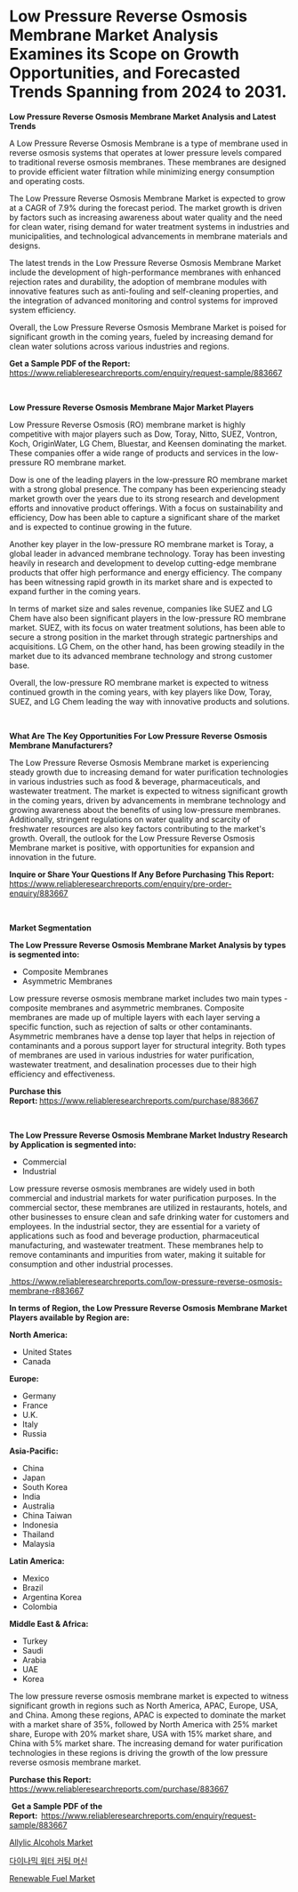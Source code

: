 <p><h1>Low Pressure Reverse Osmosis Membrane Market Analysis Examines its Scope on Growth Opportunities, and Forecasted Trends Spanning from 2024 to 2031.</h1></p><p><strong>Low Pressure Reverse Osmosis Membrane Market Analysis and Latest Trends</strong></p>
<p><p>A Low Pressure Reverse Osmosis Membrane is a type of membrane used in reverse osmosis systems that operates at lower pressure levels compared to traditional reverse osmosis membranes. These membranes are designed to provide efficient water filtration while minimizing energy consumption and operating costs.</p><p>The Low Pressure Reverse Osmosis Membrane Market is expected to grow at a CAGR of 7.9% during the forecast period. The market growth is driven by factors such as increasing awareness about water quality and the need for clean water, rising demand for water treatment systems in industries and municipalities, and technological advancements in membrane materials and designs.</p><p>The latest trends in the Low Pressure Reverse Osmosis Membrane Market include the development of high-performance membranes with enhanced rejection rates and durability, the adoption of membrane modules with innovative features such as anti-fouling and self-cleaning properties, and the integration of advanced monitoring and control systems for improved system efficiency.</p><p>Overall, the Low Pressure Reverse Osmosis Membrane Market is poised for significant growth in the coming years, fueled by increasing demand for clean water solutions across various industries and regions.</p></p>
<p><strong>Get a Sample PDF of the Report:&nbsp;</strong> <a href="https://www.reliableresearchreports.com/enquiry/request-sample/883667">https://www.reliableresearchreports.com/enquiry/request-sample/883667</a></p>
<p>&nbsp;</p>
<p><strong>Low Pressure Reverse Osmosis Membrane Major Market Players</strong></p>
<p><p>Low Pressure Reverse Osmosis (RO) membrane market is highly competitive with major players such as Dow, Toray, Nitto, SUEZ, Vontron, Koch, OriginWater, LG Chem, Bluestar, and Keensen dominating the market. These companies offer a wide range of products and services in the low-pressure RO membrane market.</p><p>Dow is one of the leading players in the low-pressure RO membrane market with a strong global presence. The company has been experiencing steady market growth over the years due to its strong research and development efforts and innovative product offerings. With a focus on sustainability and efficiency, Dow has been able to capture a significant share of the market and is expected to continue growing in the future.</p><p>Another key player in the low-pressure RO membrane market is Toray, a global leader in advanced membrane technology. Toray has been investing heavily in research and development to develop cutting-edge membrane products that offer high performance and energy efficiency. The company has been witnessing rapid growth in its market share and is expected to expand further in the coming years.</p><p>In terms of market size and sales revenue, companies like SUEZ and LG Chem have also been significant players in the low-pressure RO membrane market. SUEZ, with its focus on water treatment solutions, has been able to secure a strong position in the market through strategic partnerships and acquisitions. LG Chem, on the other hand, has been growing steadily in the market due to its advanced membrane technology and strong customer base.</p><p>Overall, the low-pressure RO membrane market is expected to witness continued growth in the coming years, with key players like Dow, Toray, SUEZ, and LG Chem leading the way with innovative products and solutions.</p></p>
<p>&nbsp;</p>
<p><strong>What Are The Key Opportunities For Low Pressure Reverse Osmosis Membrane Manufacturers?</strong></p>
<p><p>The Low Pressure Reverse Osmosis Membrane market is experiencing steady growth due to increasing demand for water purification technologies in various industries such as food & beverage, pharmaceuticals, and wastewater treatment. The market is expected to witness significant growth in the coming years, driven by advancements in membrane technology and growing awareness about the benefits of using low-pressure membranes. Additionally, stringent regulations on water quality and scarcity of freshwater resources are also key factors contributing to the market's growth. Overall, the outlook for the Low Pressure Reverse Osmosis Membrane market is positive, with opportunities for expansion and innovation in the future.</p></p>
<p><strong>Inquire or Share Your Questions If Any Before Purchasing This Report:</strong> <a href="https://www.reliableresearchreports.com/enquiry/pre-order-enquiry/883667">https://www.reliableresearchreports.com/enquiry/pre-order-enquiry/883667</a></p>
<p>&nbsp;</p>
<p><strong>Market Segmentation</strong></p>
<p><strong>The Low Pressure Reverse Osmosis Membrane Market Analysis by types is segmented into:</strong></p>
<p><ul><li>Composite Membranes</li><li>Asymmetric Membranes</li></ul></p>
<p><p>Low pressure reverse osmosis membrane market includes two main types - composite membranes and asymmetric membranes. Composite membranes are made up of multiple layers with each layer serving a specific function, such as rejection of salts or other contaminants. Asymmetric membranes have a dense top layer that helps in rejection of contaminants and a porous support layer for structural integrity. Both types of membranes are used in various industries for water purification, wastewater treatment, and desalination processes due to their high efficiency and effectiveness.</p></p>
<p><strong>Purchase this Report:&nbsp;</strong><a href="https://www.reliableresearchreports.com/purchase/883667">https://www.reliableresearchreports.com/purchase/883667</a></p>
<p>&nbsp;</p>
<p><strong>The Low Pressure Reverse Osmosis Membrane Market Industry Research by Application is segmented into:</strong></p>
<p><ul><li>Commercial</li><li>Industrial</li></ul></p>
<p><p>Low pressure reverse osmosis membranes are widely used in both commercial and industrial markets for water purification purposes. In the commercial sector, these membranes are utilized in restaurants, hotels, and other businesses to ensure clean and safe drinking water for customers and employees. In the industrial sector, they are essential for a variety of applications such as food and beverage production, pharmaceutical manufacturing, and wastewater treatment. These membranes help to remove contaminants and impurities from water, making it suitable for consumption and other industrial processes.</p></p>
<p><a href="https://www.reliableresearchreports.com/low-pressure-reverse-osmosis-membrane-r883667">&nbsp;https://www.reliableresearchreports.com/low-pressure-reverse-osmosis-membrane-r883667</a></p>
<p><strong>In terms of Region, the Low Pressure Reverse Osmosis Membrane Market Players available by Region are:</strong></p>
<p>
    <p> <strong> North America: </strong>
        <ul>
            <li>United States</li>
            <li>Canada</li>
        </ul>
        </p> 
    <p> <strong> Europe: </strong>
        <ul>
            <li>Germany</li>
            <li>France</li>
            <li>U.K.</li>
            <li>Italy</li>
            <li>Russia</li>
        </ul>
        </p> 
    <p> <strong> Asia-Pacific: </strong>
        <ul>
            <li>China</li>
            <li>Japan</li>
            <li>South Korea</li>
            <li>India</li>
            <li>Australia</li>
            <li>China Taiwan</li>
            <li>Indonesia</li>
            <li>Thailand</li>
            <li>Malaysia</li>
        </ul>
        </p> 
    <p> <strong> Latin America: </strong>
        <ul>
            <li>Mexico</li>
            <li>Brazil</li>
            <li>Argentina Korea</li>
            <li>Colombia</li>
        </ul>
        </p> 
    <p> <strong> Middle East & Africa: </strong>
        <ul>
            <li>Turkey</li>
            <li>Saudi</li>
            <li>Arabia</li>
            <li>UAE</li>
            <li>Korea</li>
        </ul>
    </p>
    </p>
<p><p>The low pressure reverse osmosis membrane market is expected to witness significant growth in regions such as North America, APAC, Europe, USA, and China. Among these regions, APAC is expected to dominate the market with a market share of 35%, followed by North America with 25% market share, Europe with 20% market share, USA with 15% market share, and China with 5% market share. The increasing demand for water purification technologies in these regions is driving the growth of the low pressure reverse osmosis membrane market.</p></p>
<p><strong>Purchase this Report: </strong><a href="https://www.reliableresearchreports.com/purchase/883667">https://www.reliableresearchreports.com/purchase/883667</a></p>
<p>&nbsp;<strong>Get a Sample PDF of the Report:&nbsp;&nbsp;</strong><a href="https://www.reliableresearchreports.com/enquiry/request-sample/883667">https://www.reliableresearchreports.com/enquiry/request-sample/883667</a></p>
<p><strong></strong></p>
<p><p><a href="https://github.com/nhteumcc68/Market-Research-Report-List-1/blob/main/allylic-alcohols-market.md">Allylic Alcohols Market</a></p><p><a href="https://github.com/Edwards13Jessica/Market-Research-Report-List-1/blob/main/2939769119798.md">다이나믹 워터 커팅 머신</a></p><p><a href="https://github.com/phuonganhit041011/Market-Research-Report-List-1/blob/main/renewable-fuel-market.md">Renewable Fuel Market</a></p></p>